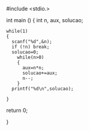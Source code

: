 #include <stdio.>

int main ()
{
  int n, aux, solucao;
  
    while(1)
    {
      scanf("%d",&n);
      if (!n) break;
      solucao=0;
        while(n>0)
        {
          aux=n*n;
          solucao+=aux;
          n--;
        }
      printf("%d\n",solucao);
  
    }

  return 0;

}